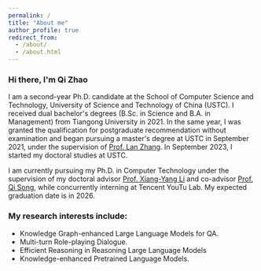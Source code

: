 ```yaml
---
permalink: /
title: "About me"
author_profile: true
redirect_from: 
  - /about/
  - /about.html
---
```


### Hi there, I'm Qi Zhao

I am a second-year Ph.D. candidate at the School of Computer Science and Technology, University of Science and Technology of China (USTC). I received dual bachelor's degrees (B.Sc. in Science and B.A. in Management) from Tiangong University in 2021. In the same year, I was granted the qualification for postgraduate recommendation without examination and began pursuing a master's degree at USTC in September 2021, under the supervision of [Prof. Lan Zhang](https://cs.ustc.edu.cn/2020/0706/c23235a460088/pagem.htm). In September 2023, I started my doctoral studies at USTC.

I am currently pursuing my Ph.D. in Computer Technology under the supervision of my doctoral advisor [Prof. Xiang-Yang Li](https://cs.ustc.edu.cn/2020/0806/c23235a460096/pagem.htm) and co-advisor [Prof. Qi Song](https://cs.ustc.edu.cn/2022/0220/c23236a546061/pagem.htm), while concurrently interning at Tencent YouTu Lab. My expected graduation date is in 2026.

### My research interests include:

- Knowledge Graph-enhanced Large Language Models for QA.
- Multi-turn Role-playing Dialogue.
- Efficient Reasoning in Reasoning Large Language Models
- Knowledge-enhanced Pretrained Language Models.
